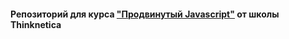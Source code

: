 #### Репозиторий для курса ["Продвинутый Javascript"](https://thinknetica.com/fullstack_javascript) от школы Thinknetica

